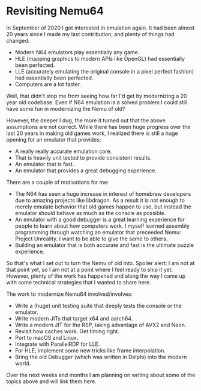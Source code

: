 # Revisiting Nemu64

In September of 2020 I got interested in emulation again. It had been almost 20 years since I made my last contribution, and plenty of things had changed:

* Modern N64 emulators play essentially any game.
* HLE (mapping graphics to modern APIs like OpenGL) had essentially been perfected.
* LLE (accurately emulating the original console in a pixel perfect fashion) had essentially been perfected.
* Computers are a lot faster.

Well, that didn't stop me from seeing how far I'd get by modernizing a 20 year old codebase. Even if N64 emulation is a solved problem I could still have some fun in modernizing the Nemu of old?

However, the deeper I dug, the more it turned out that the above assumptions are not correct. While there has been huge progress over the last 20 years in making old games work, I realized there is still a huge opening for an emulator that provides:

* A really really accurate emulation core.
* That is heavily unit tested to provide consistent results.
* An emulator that is fast.
* An emulator that provides a great debugging experience.

There are a couple of motivations for me:
 * The N64 has seen a huge increase in interest of homebrew developers due to amazing projects like libdragon. As a result it is not enough to merely emulate behavior that old games happen to use, but instead the emulator should behave as much as the console as possible.
 * An emulator with a good debugger is a great learning experience for people to learn about how computers work. I myself learned assembly programming through watching an emulator that preceeded Nemu: Project Unreality. I want to be able to give the same to others.
 * Building an emulator that is both accurate and fast is the ultimate puzzle experience.

So that's what I set out to turn the Nemu of old into. Spoiler alert: I am not at that point yet, so I am not at a point where I feel ready to ship it yet. However, plenty of the work has happened and along the way I came up with some technical strategies that I wanted to share here.

The work to modernize Nemu64 involved/involves:
* Write a (huge) unit testing suite that deeply tests the console or the emulator.
* Write modern JITs that target x64 and aarch64.
* Write a modern JIT for the RSP, taking advantage of AVX2 and Neon.
* Revisit how caches work. Get timing right.
* Port to macOS and Linux.
* Integrate with ParallelRDP for LLE.
* For HLE, implement some new tricks like frame interpolation.
* Bring the old Debugger (which was written in Delphi) into the modern world.

Over the next weeks and months I am planning on writing about some of the topics above and will link them here.
